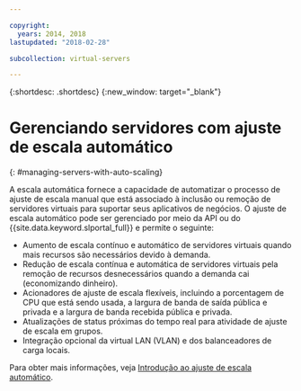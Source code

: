 ```yaml
---

copyright:
  years: 2014, 2018
lastupdated: "2018-02-28"

subcollection: virtual-servers

---
```


{:shortdesc: .shortdesc}
{:new_window: target="_blank"}

# Gerenciando servidores com ajuste de escala automático
{: #managing-servers-with-auto-scaling}

A escala automática fornece a capacidade de automatizar o processo de ajuste de escala manual que está associado à inclusão ou remoção de servidores virtuais para suportar seus aplicativos de negócios. O ajuste de escala automático pode ser gerenciado por meio da API ou do {{site.data.keyword.slportal_full}} e permite o seguinte:

* Aumento de escala contínuo e automático de servidores virtuais quando mais recursos são necessários devido à demanda.
* Redução de escala contínua e automática de servidores virtuais pela remoção de recursos desnecessários quando a demanda cai (economizando dinheiro).
* Acionadores de ajuste de escala flexíveis, incluindo a porcentagem de CPU que está sendo usada, a largura de banda de saída pública e privada e a largura de banda recebida pública e privada.
* Atualizações de status próximas do tempo real para atividade de ajuste de escala em grupos.
* Integração opcional da virtual LAN (VLAN) e dos balanceadores de carga locais.

Para obter mais informações, veja [Introdução ao ajuste de escala automático](/docs/infrastructure/SLautoscale?topic=slautoscale-getting-started-with-auto-scaling).
